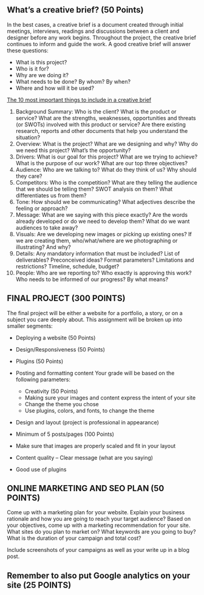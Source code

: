## What’s a creative brief? (50 Points)
In the best cases, a creative brief is a document created through initial meetings, interviews, readings and discussions between a client and designer before any work begins. Throughout the project, the creative brief continues to inform and guide the work. A good creative brief will answer these questions:
* What is this project?
* Who is it for?
* Why are we doing it?
* What needs to be done? By whom? By when?
* Where and how will it be used?

[The 10 most important things to include in a creative brief](https://www.mohawkconnects.com/feltandwire/2011/02/08/the-creative-brief-10-things-it-must-include/)
1. Background Summary: Who is the client? What is the product or service? What are the strengths, weaknesses, opportunities and threats (or SWOTs) involved with this product or service? Are there existing research, reports and other documents that help you understand the situation?
2. Overview: What is the project? What are we designing and why? Why do we need this project? What’s the opportunity?
3. Drivers: What is our goal for this project? What are we trying to achieve? What is the purpose of our work? What are our top three objectives?
4. Audience: Who are we talking to? What do they think of us? Why should they care?
5. Competitors: Who is the competition? What are they telling the audience that we should be telling them? SWOT analysis on them? What differentiates us from them?
6. Tone: How should we be communicating? What adjectives describe the feeling or approach?
7. Message: What are we saying with this piece exactly? Are the words already developed or do we need to develop them? What do we want audiences to take away?
8. Visuals: Are we developing new images or picking up existing ones? If we are creating them, who/what/where are we photographing or illustrating? And why?
9. Details: Any mandatory information that must be included? List of deliverables? Preconceived ideas? Format parameters? Limitations and restrictions? Timeline, schedule, budget?
10. People: Who are we reporting to? Who exactly is approving this work? Who needs to be informed of our progress? By what means?


## FINAL PROJECT (300 POINTS)

The final project will be either a website for a portfolio, a story, or on a subject you care deeply about. This assignment will be broken up into smaller segments:

* Deploying a website (50 Points)
* Design/Responsiveness (50 Points)
* Plugins  (50 Points)
* Posting and formatting content Your grade will be based on the following parameters:
  * Creativity (50 Points)
  * Making sure your images and content express the intent of your site
  * Change the theme you chose
  * Use plugins, colors, and fonts, to change the theme

* Design and layout (project is professional in appearance) 
 * Minimum of 5 posts/pages  (100 Points)
 * Make sure that images are properly scaled and fit in your layout
 * Content quality – Clear message (what are you saying)
 * Good use of plugins

## ONLINE MARKETING AND SEO PLAN (50 POINTS)

Come up with a marketing plan for your website. Explain your business rationale and how you are going to reach your target audience? Based on your objectives, come up with a marketing recommendation for your site. What sites do you plan to market on? What keywords are you going to buy? What is the duration of your campaign and total cost?

Include screenshots of your campaigns as well as your write up in a blog post.

## Remember to also put Google analytics on your site (25 POINTS)

